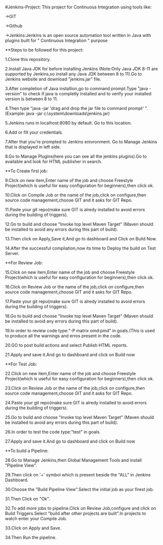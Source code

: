 #Jenkins-Project: This project for Continuous Integration using tools like: 

->GIT

->Github

->Jenkins:Jenkins is an open source automation tool written in Java with plugins built for " Continuous Integration " purpose



**Steps to be followed for this project:

1.Clone this repository. 

2.Install Java JDK for before installing Jenkins (Note:Only Java JDK 8-11 are supported by Jenkins,so install any Java JDK between 8 to 11).Go to Jenkins website and download "jenkins.jar" file.   

3.After completion of Java installion,go to command prompt.Type "java -version" to check if java is completly installed and to verify your installed version is between 8 to 11.

4.Then type "java -jar 'drag and drop the jar file to command prompt' ". (Example: java -jar c:\system\downloads\jenkins.jar)

5.Jenkins runs in localhost:8080 by default. Go to this location.

6.Add or fill your credentials.

7.After that you're prompted to Jenkins enivronment. Go to Manage Jenkins that is displayed  in left side.

8.Go to Manage Plugins(here you can see all the jenkins plugins).Go to available and look for  HTML publisher in search.

**To Create first job:

9.Click on new item,Enter name of the job and choose Freestyle Project(which is useful for easy configuration for beginners),then click ok.

10.Click on Compile Job or the name of the job,click on configure,then source code management,choose GIT and it asks for GIT Repo.

11.Paste your git repo(make sure GIT is alredy installed to avoid errors during the building of triggers).

12.Go to build and choose "Invoke top level Maven Target" (Maven should be installed to avoid any errors during this part of build).

13.Then click on Apply,Save it,And go to  dashboard and Click on Build Now.

14.After the successful compliation,now its  time to Deploy the build on Test Server.

**For  Review Job: 

15.Click on new item,Enter name of the job and choose Freestyle Project(which is useful for easy configuration for beginners),then click ok.

16.Click on Review Job or the name of the job,click on configure,then source code management,choose GIT and it asks for GIT Repo.

17.Paste your git repo(make sure GIT is alredy installed to avoid errors during the building of triggers).

18.Go to build and choose "Invoke top level Maven Target" (Maven should be installed to avoid any errors during this part of build).

19.In order to review code type:"-P matrix omd:pmd" in goals.(This is used to produce all the warnings and erros present in the code. 

20.GO to post build actions and select Publish HTML reports.

21.Apply and save it.And go to dashboard and click on Build now

**For Test Job:

22.Click on new item,Enter name of the job and choose Freestyle Project(which is useful for easy configuration for beginners),then click ok.

23.Click on Review Job or the name of the job,click on configure,then source code management,choose GIT and it asks for GIT Repo.

24.Paste your git repo(make sure GIT is alredy installed to avoid errors during the building of triggers).

25.Go to build and choose "Invoke top level Maven Target" (Maven should be installed to avoid any errors during this part of build).

26.In order to test the code type:"test" in goals.

27.Apply and save it.And go to dashboard and click on Build now



**To build a Pipeline:

28.Go to Manage Jenkins,then Global Management Tools and install "Pipeline View".

29.Then click on '+' symbol which is present beside the "ALL"  in Jenkins Dashboard.

30.Choose the "Build Pipeline View".Select the initial job as your firest job.

31.Then Click  on "Ok".

32.To add more jobs to pipeline.Click on Review Job,configure and click on Build Triggers.Select "build after other projects are built".In projects to watch enter your Compile Job.

33.Click on Apply and Save.

34.Then Run the pipeline.





